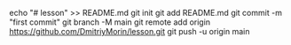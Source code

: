 echo "# lesson" >> README.md
git init
git add README.md
git commit -m "first commit"
git branch -M main
git remote add origin https://github.com/DmitriyMorin/lesson.git
git push -u origin main